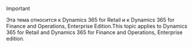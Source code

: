 > [!IMPORTANT]
> <span data-ttu-id="85e92-101">Эта тема относится к Dynamics 365 for Retail и к Dynamics 365 for Finance and Operations, Enterprise Edition.</span><span class="sxs-lookup"><span data-stu-id="85e92-101">This topic applies to Dynamics 365 for Retail and Dynamics 365 for Finance and Operations, Enterprise edition.</span></span>
